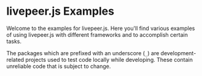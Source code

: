 # livepeer.js Examples

Welcome to the examples for livepeer.js. Here you'll find various examples of using livepeer.js with different frameworks and to accomplish certain tasks.

The packages which are prefixed with an underscore (`_`) are development-related projects used to test code locally while developing. These contain unreliable code that is subject to change.
